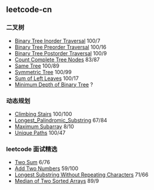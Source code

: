 ## leetcode-cn

### 二叉树
* [Binary Tree Inorder Traversal](Binary_Tree_Inorder_Traversal.go) 100/7
* [Binary Tree Preorder Traversal](Binary_Tree_Preorder_Traversal.go) 100/16
* [Binary Tree Postorder Traversal](Binary_Tree_Postorder_Traversal.go) 100/9
* [Count Complete Tree Nodes](Count_Complete_Tree_Nodes.go) 83/87
* [Same Tree](Same_Tree.go) 100/89
* [Symmetric Tree](Symmetric_Tree.go) 100/99
* [Sum of Left Leaves](Sum_of_Left_Leaves.go) 100/17
* [Minimum Depth of Binary Tree](Minimum_Depth_of_Binary_Tree.go) ?

### 动态规划
* [Climbing Stairs](./Climbing_Stairs.go) 100/100
* [Longest_Palindromic_Substring](./Longest_Palindromic_Substring.go) 67/84 
* [Maximum Subarray](./Maximum_Subarray.go) 8/10
* [Unique Paths](./Unique_Paths.go) 100/47

### leetcode 面试精选
* [Two Sum](./Two_Sum.go) 6/76
* [Add Two Numbers](./Add_Two_Numbers.go) 59/100
* [Longest Substring Without Repeating Characters](Longest_Substring_Without_Repeating_Characters.go) 71/66
* [Median of Two Sorted Arrays](Median_of_Two_Sorted_Arrays.go) 89/9

